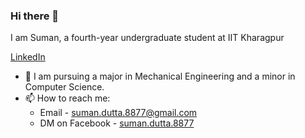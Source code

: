 ### Hi there 👋

I am Suman, a fourth-year undergraduate student at IIT Kharagpur

<!--
- 🔭 I’m currently working on ...
- 🌱 I’m currently learning ...
- 👯 I’m looking to collaborate on ...
- 🤔 I’m looking for help with ...
- 💬 Ask me about ...
- 📫 How to reach me: ...
- 😄 Pronouns: ...
- ⚡ Fun fact: ...
-->

[LinkedIn](https://www.linkedin.com/in/sumandutta-iitkgp/)
- :book: I am pursuing a major in Mechanical Engineering and a minor in Computer Science.
- 📫 How to reach me: 
  - Email - suman.dutta.8877@gmail.com
  - DM on Facebook - [suman.dutta.8877](https://www.facebook.com/suman.dutta.8877)
